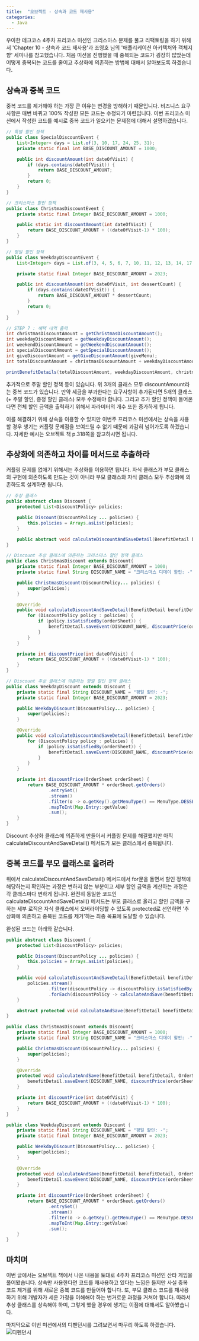 ```yaml
---
title:  "오브젝트 - 상속과 코드 재사용"
categories:
  - Java
---
```


우아한 테크코스 4주차 프리코스 미션인 크리스마스 문제를 풀고 리팩토링을 하기 위해서 'Chapter 10 - 상속과 코드 재사용'과 조영호 님의 '애플리케이션 아키텍처와 객체지향' 세미나를 참고했습니다. 처음 미션을 진행했을 때 중복되는 코드가 굉장히 많았는데 어떻게 중복되는 코드를 줄이고 추상화에 의존하는 방법에 대해서 알아보도록 하겠습니다.

## 상속과 중복 코드
중복 코드를 제거해야 하는 가장 큰 이유는 변경을 방해하기 때문입니다. 비즈니스 요구 사항은 매번 바뀌고 100% 작성한 모든 코드는 수정되기 마련입니다. 이번 프리코스 미션에서 작성한 코드를 예시로 중복 코드가 일으키는 문제점에 대해서 설명하겠습니다.

~~~java
// 특별 할인 정책
public class SpecialDiscountEvent {
    List<Integer> days = List.of(3, 10, 17, 24, 25, 31);
    private static final int BASE_DISCOUNT_AMOUNT = 1000;

    public int discountAmount(int dateOfVisit) {
        if (days.contains(dateOfVisit)) {
            return BASE_DISCOUNT_AMOUNT;
        }
        return 0;
    }
}
~~~
~~~java
// 크리스마스 할인 정책
public class ChristmasDiscountEvent {
    private static final Integer BASE_DISCOUNT_AMOUNT = 1000;

    public static int discountAmount(int dateOfVisit) {
        return BASE_DISCOUNT_AMOUNT + ((dateOfVisit-1) * 100);
    }
}
~~~
~~~java
// 평일 할인 정책
public class WeekdayDiscountEvent {
    List<Integer> days = List.of(3, 4, 5, 6, 7, 10, 11, 12, 13, 14, 17, 18, 19, 20, 21, 24, 25, 26, 27, 28, 31);

    private static final Integer BASE_DISCOUNT_AMOUNT = 2023;

    public int discountAmount(int dateOfVisit, int dessertCount) {
        if (days.contains(dateOfVisit)) {
            return BASE_DISCOUNT_AMOUNT * dessertCount;
        }
        return 0;
    }
}
~~~
~~~java
// STEP 7 : 혜택 내역 출력
int christmasDiscountAmount = getChristmasDiscountAmount();
int weekdayDiscountAmount = getWeekdayDiscountAmount();
int weekendDiscountAmount = getWeekendDiscountAmount();
int specialDiscountAmount = getSpecialDiscountAmount();
int giveDiscountAmount = getGiveDiscountAmount(giveMenu);
int totalDiscountAmount = christmasDiscountAmount + weekdayDiscountAmount + weekendDiscountAmount + specialDiscountAmount + giveDiscountAmount;

printBenefitDetails(totalDiscountAmount, weekdayDiscountAmount, christmasDiscountAmount, weekendDiscountAmount, specialDiscountAmount, giveDiscountAmount);
~~~

추가적으로 주말 할인 정책 등이 있습니다. 위 3개의 클래스 모두 discountAmount라는 중복 코드가 있습니다. 만약 세금을 부과한다는 요구사항이 추가된다면 5개의 클래스(+ 주말 할인, 증정 할인 클래스) 모두 수정해야 합니다. 그리고 추가 할인 정책이 들어온다면 전체 할인 금액을 출력하기 위해서 파라미터의 개수 또한 증가하게 됩니다.

이를 해결하기 위해 상속을 이용할 수 있지만 이번주 프리코스 미션에서는 상속을 사용할 경우 생기는 커플링 문제점을 보여드릴 수 없기 때문에 과감히 넘어가도록 하겠습니다. 자세한 예시는 오브젝트 책 p.318쪽을 참고하시면 됩니다.


## 추상화에 의존하고 차이를 메서드로 추출하라
커플링 문제를 없애기 위해서는 추상화를 이용하면 됩니다. 자식 클래스가 부모 클래스의 구현에 의존하도록 만드는 것이 아니라 부모 클래스와 자식 클래스 모두 추상화에 의존하도록 설계하면 됩니다.

~~~java
// 추상 클래스
public abstract class Discount {
    protected List<DiscountPolicy> policies;

    public Discount(DiscountPolicy ... policies) {
        this.policies = Arrays.asList(policies);
    }

    public abstract void calculateDiscountAndSaveDetail(BenefitDetail benefitDetail, OrderSheet orderSheet);
}
~~~
~~~java
// Discount 추상 클래스에 의존하는 크리스마스 할인 정책 클래스
public class ChristmasDiscount extends Discount{
    private static final Integer BASE_DISCOUNT_AMOUNT = 1000;
    private static final String DISCOUNT_NAME = "크리스마스 디데이 할인: -";

    public ChristmasDiscount(DiscountPolicy... policies) {
        super(policies);
    }

    @Override
    public void calculateDiscountAndSaveDetail(BenefitDetail benefitDetail, OrderSheet orderSheet) {
        for (DiscountPolicy policy : policies) {
            if (policy.isSatisfiedBy(orderSheet)) {
                benefitDetail.saveEvent(DISCOUNT_NAME, discountPrice(orderSheet.getDateOfVisit()));
            }
        }
    }

    private int discountPrice(int dateOfVisit) {
        return BASE_DISCOUNT_AMOUNT + ((dateOfVisit-1) * 100);
    }
}
~~~
~~~java
// Discount 추상 클래스에 의존하는 평일 할인 정책 클래스
public class WeekdayDiscount extends Discount {
    private static final String DISCOUNT_NAME = "평일 할인: -";
    private static final Integer BASE_DISCOUNT_AMOUNT = 2023;

    public WeekdayDiscount(DiscountPolicy... policies) {
        super(policies);
    }

    @Override
    public void calculateDiscountAndSaveDetail(BenefitDetail benefitDetail, OrderSheet orderSheet) {
        for (DiscountPolicy policy : policies) {
            if (policy.isSatisfiedBy(orderSheet)) {
                benefitDetail.saveEvent(DISCOUNT_NAME, discountPrice(orderSheet));
            }
        }
    }

    private int discountPrice(OrderSheet orderSheet) {
        return BASE_DISCOUNT_AMOUNT * orderSheet.getOrders()
                .entrySet()
                .stream()
                .filter(o -> o.getKey().getMenuType() == MenuType.DESSERT)
                .mapToInt(Map.Entry::getValue)
                .sum();
    }
}
~~~

Discount 추상화 클래스에 의존하게 만들어서 커플링 문제를 해결했지만 아직 calculateDiscountAndSaveDetail() 메서드가 모든 클래스에서 중복됩니다.

## 중복 코드를 부모 클래스로 올려라
위에서 calculateDiscountAndSaveDetail() 메서드에서 for문을 돌면서 할인 정책에 해당하는지 확인하는 과정은 변하지 않는 부분이고 세부 할인 금액을 계산하는 과정은 각 클래스마다 변하게 됩니다. 완전히 동일한 코드인 calculateDiscountAndSaveDetail() 메서드는 부모 클래스로 올리고 할인 금액을 구하는 세부 로직은 자식 클래스에서 오버라이딩할 수 있도록 protected로 선언하면 '추상화에 의존하고 중복된 코드를 제거'하는 최종 목표에 도달할 수 있습니다.

완성된 코드는 아래와 같습니다.

~~~java
public abstract class Discount {
    protected List<DiscountPolicy> policies;

    public Discount(DiscountPolicy ... policies) {
        this.policies = Arrays.asList(policies);
    }

    public void calculateDiscountAndSaveDetail(BenefitDetail benefitDetail, OrderSheet orderSheet) {
        policies.stream()
                .filter(discountPolicy -> discountPolicy.isSatisfiedBy(orderSheet))
                .forEach(discountPolicy -> calculateAndSave(benefitDetail, orderSheet));
    }

    abstract protected void calculateAndSave(BenefitDetail benefitDetail, OrderSheet orderSheet);
}
~~~
~~~java
public class ChristmasDiscount extends Discount{
    private static final Integer BASE_DISCOUNT_AMOUNT = 1000;
    private static final String DISCOUNT_NAME = "크리스마스 디데이 할인: -";

    public ChristmasDiscount(DiscountPolicy... policies) {
        super(policies);
    }

    @Override
    protected void calculateAndSave(BenefitDetail benefitDetail, OrderSheet orderSheet) {
        benefitDetail.saveEvent(DISCOUNT_NAME, discountPrice(orderSheet.getDateOfVisit()));
    }

    private int discountPrice(int dateOfVisit) {
        return BASE_DISCOUNT_AMOUNT + ((dateOfVisit-1) * 100);
    }
}
~~~
~~~java
public class WeekdayDiscount extends Discount {
    private static final String DISCOUNT_NAME = "평일 할인: -";
    private static final Integer BASE_DISCOUNT_AMOUNT = 2023;

    public WeekdayDiscount(DiscountPolicy... policies) {
        super(policies);
    }

    @Override
    protected void calculateAndSave(BenefitDetail benefitDetail, OrderSheet orderSheet) {
        benefitDetail.saveEvent(DISCOUNT_NAME, discountPrice(orderSheet));
    }

    private int discountPrice(OrderSheet orderSheet) {
        return BASE_DISCOUNT_AMOUNT * orderSheet.getOrders()
                .entrySet()
                .stream()
                .filter(o -> o.getKey().getMenuType() == MenuType.DESSERT)
                .mapToInt(Map.Entry::getValue)
                .sum();
    }
}
~~~

## 마치며
이번 글에서는 오브젝트 책에서 나온 내용을 토대로 4주차 프리코스 미션인 산타 게임을 풀어봤습니다. 상속만 사용한다면 코드를 재사용하고 있다는 느낌은 들지만 사실 중복 코드 제거를 위해 새로운 중복 코드를 만들어야 합니다. 또, 부모 클래스 코드를 재사용하기 위해 개발자가 세운 가정을 이해해야 하는 번거로운 과정을 거쳐야 합니다. 따라서 추상 클래스를 상속해야 하며, 그렇게 했을 경우에 생기는 이점에 대해서도 알아봤습니다.

마지막으로 이번 미션에서의 디펜던시를 그려보면서 마무리 하도록 하겠습니다.
![디펜던시](https://github.com/02ggang9/02ggang9.github.io/blob/master/_posts/images/java/object/10장디펜던시.jpeg)



